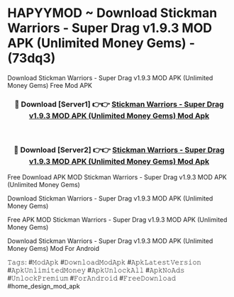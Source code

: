# HAPYYMOD ~ Download Stickman Warriors - Super Drag v1.9.3 MOD APK (Unlimited Money Gems) - (73dq3)
Download Stickman Warriors - Super Drag v1.9.3 MOD APK (Unlimited Money Gems) Free Mod APK

<div align="center">
<h3>🔴 Download [Server1] 👉👉 <a href="https://apk-comot.site?title=Stickman_Warriors_-_Super_Drag_v1.9.3_MOD_APK_(Unlimited_Money_Gems)">Stickman Warriors - Super Drag v1.9.3 MOD APK (Unlimited Money Gems) Mod Apk</a></h3><br>

<h3>🔴 Download [Server2] 👉👉 <a href="https://apk-comot.site?title=Stickman_Warriors_-_Super_Drag_v1.9.3_MOD_APK_(Unlimited_Money_Gems)">Stickman Warriors - Super Drag v1.9.3 MOD APK (Unlimited Money Gems) Mod Apk</a></h3>
</div>


Free Download APK MOD Stickman Warriors - Super Drag v1.9.3 MOD APK (Unlimited Money Gems)

Download Stickman Warriors - Super Drag v1.9.3 MOD APK (Unlimited Money Gems) 

Free APK MOD Stickman Warriors - Super Drag v1.9.3 MOD APK (Unlimited Money Gems) 

Download Stickman Warriors - Super Drag v1.9.3 MOD APK (Unlimited Money Gems) Mod For Android

𝚃𝚊𝚐𝚜: #𝙼𝚘𝚍𝙰𝚙𝚔 #𝙳𝚘𝚠𝚗𝚕𝚘𝚊𝚍𝙼𝚘𝚍𝙰𝚙𝚔 #𝙰𝚙𝚔𝙻𝚊𝚝𝚎𝚜𝚝𝚅𝚎𝚛𝚜𝚒𝚘𝚗 #𝙰𝚙𝚔𝚄𝚗𝚕𝚒𝚖𝚒𝚝𝚎𝚍𝙼𝚘𝚗𝚎𝚢 #𝙰𝚙𝚔𝚄𝚗𝚕𝚘𝚌𝚔𝙰𝚕𝚕 #𝙰𝚙𝚔𝙽𝚘𝙰𝚍𝚜 #𝚄𝚗𝚕𝚘𝚌𝚔𝙿𝚛𝚎𝚖𝚒𝚞𝚖 #𝙵𝚘𝚛𝙰𝚗𝚍𝚛𝚘𝚒𝚍 #𝙵𝚛𝚎𝚎𝙳𝚘𝚠𝚗𝚕𝚘𝚊𝚍 #home_design_mod_apk